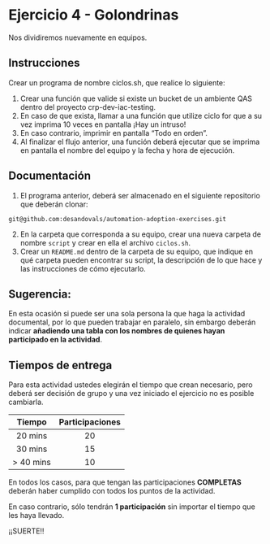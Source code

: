# Ejercicio 4 - Golondrinas

Nos dividiremos nuevamente en equipos. 

## Instrucciones

Crear un programa de nombre ciclos.sh, que realice lo siguiente: 

1. Crear una función que valide si existe un bucket de un ambiente QAS dentro del proyecto crp-dev-iac-testing. 
2. En caso de que exista, llamar a una función que utilize ciclo for que a su vez imprima 10 veces en pantalla ¡Hay un intruso! 
3. En caso contrario, imprimir en pantalla “Todo en orden”. 
4. Al finalizar el flujo anterior, una función deberá ejecutar que se imprima en pantalla el nombre del equipo y la fecha y hora de ejecución.

## Documentación

1. El programa anterior, deberá ser almacenado en el siguiente repositorio que deberán clonar: 
  
```
git@github.com:desandovals/automation-adoption-exercises.git
``` 

2. En la carpeta que corresponda a su equipo, crear una nueva carpeta de nombre `script` y crear en ella el archivo `ciclos.sh`. 
3. Crear un `README.md` dentro de la carpeta de su equipo, que indique en qué carpeta pueden encontrar su script, la descripción de lo que hace y las instrucciones de cómo ejecutarlo. 

## Sugerencia: 

En esta ocasión si puede ser una sola persona la que haga la actividad documental, por lo que pueden trabajar en paralelo, sin embargo deberán indicar  **añadiendo una tabla con los nombres de quienes hayan participado en la actividad**. 

## Tiempos de entrega

Para esta actividad ustedes elegirán el tiempo que crean necesario, pero deberá ser decisión de grupo y una vez iniciado el ejercicio no es posible cambiarla. 

<div align="center">

| Tiempo    | Participaciones |
| :-------: | :-------------: |
| 20 mins   |  20             |
| 30 mins   | 15               | 
| > 40 mins | 10               | 

 </div align="center">

En todos los casos, para que tengan las participaciones **COMPLETAS** deberán haber cumplido con todos los puntos de la actividad. 
 
En caso contrario, sólo tendrán **1 participación** sin importar el tiempo que les haya llevado. 
 
¡¡SUERTE!!
